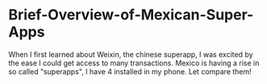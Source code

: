 # Brief-Overview-of-Mexican-Super-Apps
When I first learned about Weixin, the chinese superapp, I was excited by the ease I could get access to many transactions. Mexico is having a rise in so called "superapps", I have 4 installed in my phone. Let compare them!
